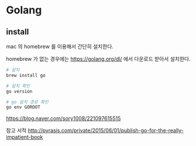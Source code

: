 # Golang

## install

mac 의 homebrew 를 이용해서 간단히 설치한다.

homebrew 가 없는 경우에는 https://golang.org/dl/ 에서 다운로드 받아서 설치한다.

```bash
# 설치
brew install go

# 설치 확인
go version

# go 설치 경로 확인
go env GOROOT
```

<https://blog.naver.com/sory1008/221097615515>

참고 서적
<http://pyrasis.com/private/2015/06/01/publish-go-for-the-really-impatient-book>
